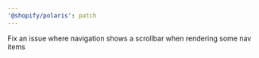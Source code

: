 ```yaml
---
'@shopify/polaris': patch
---
```


Fix an issue where navigation shows a scrollbar when rendering some nav items
